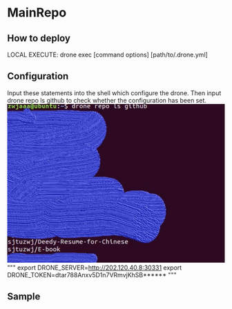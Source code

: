 # MainRepo
## How to deploy
LOCAL EXECUTE:
drone exec [command options] [path/to/.drone.yml]
## Configuration
Input these statements into the shell which configure the drone.
Then input drone repo ls github to check whether the configuration has been set.
![ls](/pic/ls.jpg)
"""
export DRONE_SERVER=http://202.120.40.8:30331
export DRONE_TOKEN=dtar788Anxv5D1n7VRmvjKhSB******
"""
## Sample
